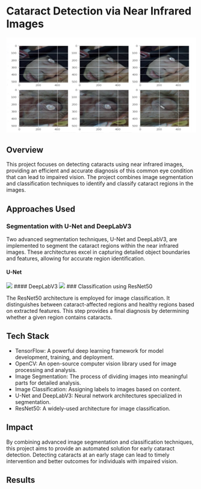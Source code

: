 # Cataract Detection via Near Infrared Images
<img src='images/mask.png'>


## Overview

This project focuses on detecting cataracts using near infrared images, providing an efficient and accurate diagnosis of this common eye condition that can lead to impaired vision. The project combines image segmentation and classification techniques to identify and classify cataract regions in the images.

## Approaches Used

### Segmentation with U-Net and DeepLabV3

Two advanced segmentation techniques, U-Net and DeepLabV3, are implemented to segment the cataract regions within the near infrared images. These architectures excel in capturing detailed object boundaries and features, allowing for accurate region identification.

#### U-Net
<img src='unet.png'>
#### DeepLabV3
<img src='deeplab.png'>
### Classification using ResNet50

The ResNet50 architecture is employed for image classification. It distinguishes between cataract-affected regions and healthy regions based on extracted features. This step provides a final diagnosis by determining whether a given region contains cataracts.

## Tech Stack

- TensorFlow: A powerful deep learning framework for model development, training, and deployment.
- OpenCV: An open-source computer vision library used for image processing and analysis.
- Image Segmentation: The process of dividing images into meaningful parts for detailed analysis.
- Image Classification: Assigning labels to images based on content.
- U-Net and DeepLabV3: Neural network architectures specialized in segmentation.
- ResNet50: A widely-used architecture for image classification.

## Impact

By combining advanced image segmentation and classification techniques, this project aims to provide an automated solution for early cataract detection. Detecting cataracts at an early stage can lead to timely intervention and better outcomes for individuals with impaired vision.

## Results




